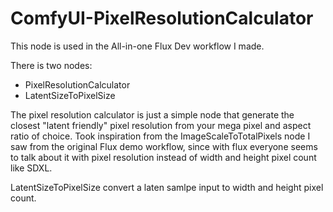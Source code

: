 # ComfyUI-PixelResolutionCalculator

This node is used in the All-in-one Flux Dev workflow I made.

There is two nodes:
* PixelResolutionCalculator
* LatentSizeToPixelSize

The pixel resolution calculator is just a simple node that generate the closest "latent friendly" pixel resolution from your mega pixel and aspect ratio of choice. Took inspiration from the ImageScaleToTotalPixels node I saw from the original Flux demo workflow, since with flux everyone seems to talk about it with pixel resolution instead of width and height pixel count like SDXL. 

LatentSizeToPixelSize convert a laten samlpe input to width and height pixel count.
